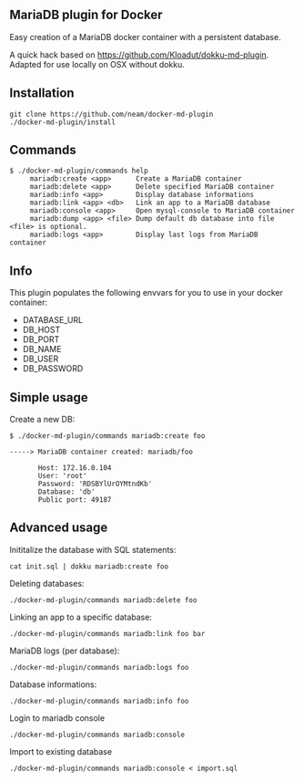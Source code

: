 MariaDB plugin for Docker
------------------------

Easy creation of a MariaDB docker container with a persistent database.

A quick hack based on https://github.com/Kloadut/dokku-md-plugin. Adapted for use locally on OSX without dokku.

Installation
------------
```
git clone https://github.com/neam/docker-md-plugin
./docker-md-plugin/install
```


Commands
--------
```
$ ./docker-md-plugin/commands help
     mariadb:create <app>      Create a MariaDB container
     mariadb:delete <app>      Delete specified MariaDB container
     mariadb:info <app>        Display database informations
     mariadb:link <app> <db>   Link an app to a MariaDB database
     mariadb:console <app>     Open mysql-console to MariaDB container
     mariadb:dump <app> <file> Dump default db database into file <file> is optional. 
     mariadb:logs <app>        Display last logs from MariaDB container
```

Info
--------
This plugin populates the following envvars for you to use in your docker container:

* DATABASE_URL
* DB_HOST
* DB_PORT
* DB_NAME
* DB_USER
* DB_PASSWORD

Simple usage
------------

Create a new DB:
```
$ ./docker-md-plugin/commands mariadb:create foo

-----> MariaDB container created: mariadb/foo

       Host: 172.16.0.104
       User: 'root'
       Password: 'RDSBYlUrOYMtndKb'
       Database: 'db'
       Public port: 49187
```

Advanced usage
--------------

Inititalize the database with SQL statements:
```
cat init.sql | dokku mariadb:create foo
```

Deleting databases:
```
./docker-md-plugin/commands mariadb:delete foo
```

Linking an app to a specific database:
```
./docker-md-plugin/commands mariadb:link foo bar
```

MariaDB logs (per database):
```
./docker-md-plugin/commands mariadb:logs foo
```

Database informations:
```
./docker-md-plugin/commands mariadb:info foo
```

Login to mariadb console
```
./docker-md-plugin/commands mariadb:console
```

Import to existing database
```
./docker-md-plugin/commands mariadb:console < import.sql
```
